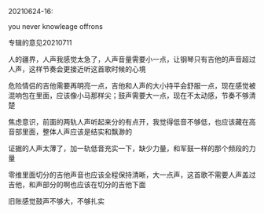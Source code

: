 
20210624-16:

you never knowleage offrons


专辑的意见20210711


人的疆界，人声我感觉太急了，人声音量需要小一点，让钢琴只有吉他的声音超过人声，这样节奏会更接近听这首歌时候的心境
  
危险情侣的吉他需要再明亮一点，吉他和人声的大小持平会舒服一点，现在感觉被混响包在里面，应该像小马那样尖；鼓声需要大一点，现在不太动感，节奏不够清楚
  
焦虑意识，前面的两轨人声听起来分的有点开，我觉得低音不够低，也应该藏在高音部里面，整体人声应该是结实和飘渺的

证据的人声太薄了，加一轨低音充实一下，缺少力量，和军鼓一样的那个频段的力量

零维里面切分的吉他声音也应该全程保持清晰，大一点声，这首歌不需要人声盖过吉他，和声部分的啊也应该在切分的吉他下面

旧账感觉鼓声不够大，不够扎实

